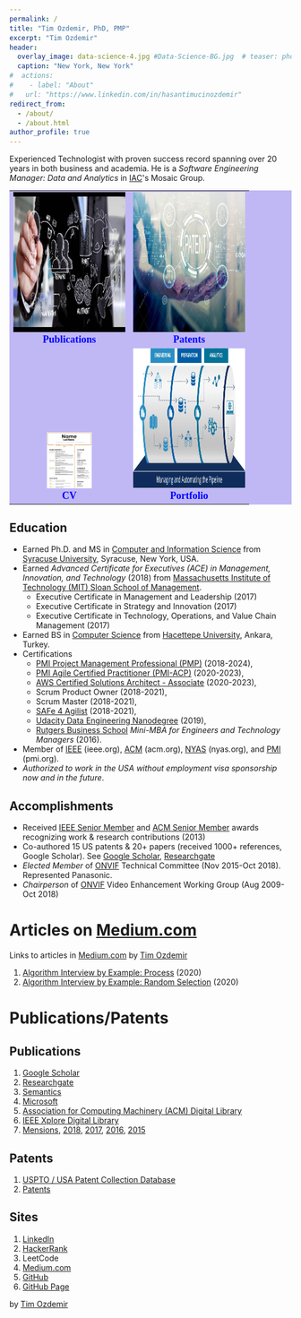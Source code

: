 ```yaml
---
permalink: /
title: "Tim Ozdemir, PhD, PMP"
excerpt: "Tim Ozdemir"
header:
  overlay_image: data-science-4.jpg #Data-Science-BG.jpg  # teaser: photo-nyc-1.jpg
  caption: "New York, New York"
#  actions:
#    - label: "About"
#	url: "https://www.linkedin.com/in/hasantimucinozdemir"
redirect_from: 
  - /about/
  - /about.html
author_profile: true
---
```



Experienced Technologist with proven success record spanning over 20 years in both business and academia. He is a <i>Software Engineering Manager: Data and Analytics</i> in [IAC](https://www.iac.com/brands)'s Mosaic Group. 

<table style="border: none;margin: 0px auto;vertical-align:bottom;background-color:#c0b8f5">   
<tr>
<td style="white-space:wrap;text-align:center;vertical-align:bottom">
<a href="https://ozdemirht.github.io/publications/">
<img src="/images/research-and-development.jpg" alt="https://ozdemirht.github.io/" width="200" height="250">
</a>
<br> <span style="font-weight:bold;font-family:verdana;color:blue;font-size:18px">Publications</span>  
</td>

<td style="white-space:wrap;text-align:center;vertical-align:bottom">
<a href="https://ozdemirht.github.io/patents/">
<img src="/images/patent.jpg" alt="https://ozdemirht.github.io/" width="200" height="250">
</a>
<br> <span style="font-weight:bold;font-family:verdana;color:blue;font-size:18px">Patents</span>
</td>
</tr>

<tr>
<td style="white-space:wrap;text-align:center;vertical-align:bottom">
<a href="https://ozdemirht.github.io/cv/">
<img src="/images/cv-resume-photo-2.jpg" alt="https://ozdemirht.github.io/" width="80" height="100">
</a>
<br> <span style="font-weight:bold;font-family:verdana;color:blue;font-size:18px">CV</span>    
</td>
  
<td style="white-space:wrap;text-align:center;vertical-align:bottom">
<a href="https://ozdemirht.github.io/portfolio/"> 
<img src="/images/de-concept.png" alt="https://ozdemirht.github.io/" width="200" height="250">
</a>
<br> <span style="font-weight:bold;font-family:verdana;color:blue;font-size:18px">Portfolio</span>  
</td>
</tr> 

</table> 

Education
------
  - Earned Ph.D. and MS in [Computer and Information Science](https://eng-cs.syr.edu/) from [Syracuse University](https://www.syracuse.edu/), Syracuse, New York, USA. 
  - Earned <i>Advanced Certificate for Executives (ACE) in Management, Innovation, and Technology</i> (2018) from [Massachusetts Institute of Technology (MIT) Sloan School of Management](https://mitsloan.mit.edu/). 
    - Executive Certificate in Management and Leadership (2017)
    - Executive Certificate in Strategy and Innovation (2017)
    - Executive Certificate in Technology, Operations, and Value Chain Management (2017)
  - Earned BS in [Computer Science](https://www.cs.hacettepe.edu.tr/index.html) from [Hacettepe University](https://www.hacettepe.edu.tr/english/), Ankara, Turkey.
- Certifications  
  - [PMI Project Management Professional (PMP)](https://www.pmi.org/) (2018-2024), 
  - [PMI Agile Certified Practitioner (PMI-ACP)](https://www.pmi.org/) (2020-2023), 
  - [AWS Certified Solutions Architect - Associate](https://aws.amazon.com/certification/certified-solutions-architect-associate/) (2020-2023), 
  - Scrum Product Owner (2018-2021), 
  - Scrum Master  (2018-2021), 
  - [SAFe 4 Agilist](https://www.scaledagile.com/certification/certified-safe-agilist/) (2018-2021),
  - [Udacity Data Engineering Nanodegree](https://www.udacity.com/course/data-engineer-nanodegree--nd027) (2019),
  - [Rutgers Business School](https://www.business.rutgers.edu/executive-education) <i>Mini-MBA for Engineers and Technology Managers</i> (2016).
- Member of [IEEE](https://www.ieee.org/) (ieee.org), [ACM](https://www.acm.org) (acm.org), [NYAS](https://www.nyas.org) (nyas.org), and [PMI](https://www.pmi.org/) (pmi.org). 
- <i>Authorized to work in the USA without employment visa sponsorship now and in the future</i>. 

Accomplishments
------
- Received [IEEE Senior Member](https://www.ieee.org/membership/senior/) and [ACM Senior Member](https://awards.acm.org/senior-members) awards recognizing work & research contributions (2013)
- Co-authored 15 US patents & 20+ papers (received 1000+ references, Google Scholar). 
See [Google Scholar](http://scholar.google.com/citations?user=JCFmKSkAAAAJ&hl=en), [Researchgate](https://www.researchgate.net/profile/Hasan_Timucin_Ozdemir)
- <i>Elected Member</i> of [ONVIF](https://www.onvif.org/) Technical Committee (Nov 2015-Oct 2018). Represented Panasonic.
- <i>Chairperson</i> of [ONVIF](https://www.onvif.org/) Video Enhancement Working Group (Aug 2009-Oct 2018)

Articles on [Medium.com](http://medium.com)
======
Links to articles in [Medium.com](https://medium.com/@ozdemirtim/) by [Tim Ozdemir](https://www.linkedin.com/in/hasantimucinozdemir)

1. [Algorithm Interview by Example: Process](https://medium.com/@ozdemirtim/algorithm-interview-by-example-process-d12a70202c9f) (2020)
1. [Algorithm Interview by Example: Random Selection](https://medium.com/@ozdemirtim/algorithm-interview-by-example-random-selection-42bf4aaad9e2) (2020)

Publications/Patents
======

Publications
------
1. [Google Scholar](http://scholar.google.com/citations?user=JCFmKSkAAAAJ&hl=en)
1. [Researchgate](https://www.researchgate.net/profile/Hasan_Timucin_Ozdemir)
1. [Semantics](https://www.semanticscholar.org/author/H.-Ozdemir/40625437)
1. [Microsoft](https://academic.microsoft.com/search?q=hasan%20timucin%20ozdemir)
1. [Association for Computing Machinery (ACM) Digital Library](https://dl.acm.org/profile/81100197448)
1. [IEEE Xplore Digital Library](https://ieeexplore.ieee.org/author/37539920000)
1. [Mensions](https://www.securityinformed.com/people/hasan-ozdemir.html), [2018](https://www.securityinformed.com/news/onvif-annual-meeting-technical-committees-co-227-ga-co-1277-ga-co-1286-ga-co-2173-ga-co-3101-ga-co-3289-ga-co-3425-ga-co-4261-ga-co-8173-ga-co-8421-ga-co-11239-ga-co-14002-ga.1543999220.html), [2017](https://www.securityinformed.com/news/onvif-hosts-2017-membership-meeting-accomplishments-outlook-co-3101-ga-co-227-ga-co-289-ga-co-2654-ga-co-4261-ga-co-2566-ga-co-9381-ga-co-3425-ga-co-2173-ga-co-8173-ga-co-1277-ga-co-1286-ga-co-9935-ga-co-8421-ga.24101.html), [2016](https://www.securityinformed.com/news/onvif-highlights-accomplishments-2016-annual-membership-meeting-co-3101-ga-co-227-ga-co-289-ga-co-2654-ga-co-4261-ga-co-13220-ga-co-2173-ga-co-8173-ga-co-6080-ga-co-1286-ga-co-3289-ga.21799.html), [2015](https://www.securityinformed.com/news/onvif-hosts-2015-membership-meeting-elections-co-7254-ga-co-289-ga-co-10288-ga-co-9294-ga-co-8173-ga-co-6080-ga-co-1286-ga-co-1546-ga-co-9935-ga-co-13357-ga.18950.html)

Patents
------
1. [USPTO / USA Patent Collection Database](http://patft.uspto.gov/netacgi/nph-Parser?Sect1=PTO2&Sect2=HITOFF&u=%2Fnetahtml%2FPTO%2Fsearch-adv.htm&r=0&p=1&f=S&l=50&Query=in%2Fozdemir+and+%28timucin+or+hasan%29&d=PTXT)
1. [Patents](https://patents.google.com/?inventor=Hasan+Timucin+OZDEMIR)

Sites
------
1. [LinkedIn](https://www.linkedin.com/in/hasantimucinozdemir)
1. [HackerRank](https://www.hackerrank.com/profile/ozdtm2019)
1. LeetCode
1. [Medium.com](https://medium.com/@ozdemirtim/)
1. [GitHub](https://github.com/ozdemirht)
1. [GitHub Page](https://ozdemirht.github.io/)


by [Tim Ozdemir](https://www.linkedin.com/in/hasantimucinozdemir)
